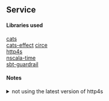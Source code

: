 ## Service

#### Libraries used

[cats](https://github.com/typelevel/cats)  
[cats-effect](https://github.com/typelevel/cats-effect)
[circe](https://github.com/circe/circe)  
[http4s](https://github.com/http4s/http4s)  
[nscala-time](https://github.com/nscala-time/nscala-time)  
[sbt-guardrail](https://github.com/twilio/sbt-guardrail)  

#### Notes

<details>
  <summary>not using the latest version of http4s</summary>
  <p>
    as of <a href="https://http4s.org/changelog/">v0.21.0-RC1 (2020-01-21)</a> the <code>EntityDecoder</code> signature
    for decode looks like this <code>def decode(m: Media[F], strict: Boolean): DecodeResult[F, T]</code> and the
    guardrail generator expects it to use <code>Message</code> instead of <code>Media</code>.  Issue being tracked
    <a href="https://github.com/twilio/guardrail/issues/529">here</a>
  </p>
</details>
